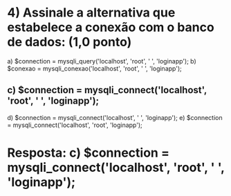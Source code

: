 # 4) Assinale a alternativa que estabelece a conexão com o banco de dados: (1,0 ponto)

a) $connection = mysqli_query('localhost', 'root', ' ', 'loginapp');
b) $conexao = mysqli_conexao('localhost', 'root', ' ', 'loginapp');
## c) $connection = mysqli_connect('localhost', 'root', ' ', 'loginapp'); 
d) $connection = mysqli_connect('localhost', ' ', 'loginapp');
e) $connection = mysqli_connect('localhost', 'root', 'loginapp'); 



# Resposta: c) $connection = mysqli_connect('localhost', 'root', ' ', 'loginapp'); 